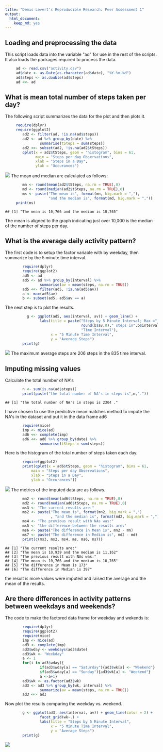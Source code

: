```yaml
---
title: "Denis Levert's Reproducible Research: Peer Assessment 1"
output: 
  html_document: 
    keep_md: yes
---
```



## Loading and preprocessing the data
This script loads data into the variable "ad" for use in the rest of the 
scripts. It also loads the packages required to process the data.

```r
     ad <- read.csv("activity.csv")
     ad$date <- as.Date(as.character(ad$date), "%Y-%m-%d")
     ad$steps <- as.double(ad$steps)
     ad <<- ad
```


## What is mean total number of steps taken per day?
The following script summarizes the data for the plot and then plots it.

```r
     require(dplyr)
     require(ggplot2)
        ad2 <- filter(ad, !is.na(ad$steps))
        ad2 <- ad %>% group_by(date) %>%
                summarise(tSteps = sum(steps))
        ad2 <<- subset(ad2, !is.na(ad2$tSteps))
        qplot(x = ad2$tSteps, geom = "histogram", bins = 61, 
              main = "Steps per day Observations", 
              xlab = "Steps in a Day", 
              ylab = "Occurances")
```

![](PA1_template_files/figure-html/plot1-1.png)<!-- -->
The mean and median are calculated as follows:

```r
        mn <- round(mean(ad2$tSteps, na.rm = TRUE),0)
        md <- round(median(ad2$tSteps, na.rm = TRUE),0)
        ms <- paste("The mean is", format(mn, big.mark = ","),
                    "and the median is", format(md, big.mark = ","))
     print(ms)
```

```
## [1] "The mean is 10,766 and the median is 10,765"
```
The mean is aligned to the graph indicating just over 10,000 is the median
of the number of steps per day.

## What is the average daily activity pattern?
The first code is to setup the factor variable with by weekday, then summarize
by the 5 minute time interval.

```r
        require(dplyr)
        require(ggplot2)
        ad5 <- ad
        ad5 <- ad %>% group_by(interval) %>%
                summarise(av = mean(steps, na.rm = TRUE))
        ad5 <<- filter(ad5, !is.na(ad5$av))
        a <- max(ad5$av)
        b <- subset(ad5, ad5$av == a)
```

The next step is to plot the results.

```r
          g <- ggplot(ad5, aes(interval, av)) + geom_line() + 
                labs(title = paste("Steps by 5 Minute Interval; Max =",
                                   round(b$av,0)," steps in",b$interval,
                                   "Time Interval"), 
                     x = "5 Minute Time Interval", 
                     y = "Average Steps")
        print(g)
```

![](PA1_template_files/figure-html/plot2-1.png)<!-- -->
The maximum average steps are 206 steps in the 835 time interval.

## Imputing missing values

Calculate the total number of NA's

```r
        n <- sum(is.na(ad$steps))
        print(paste("the total number of NA's in steps is",n,"."))
```

```
## [1] "the total number of NA's in steps is 2304 ."
```
I have chosen to use the predictive mean matches method to impute the NA's in 
the dataset and put it in the data frame ad6

```r
        require(mice)
        imp <- mice(ad)
        ad6 <<- complete(imp)
        ad6 <<- ad6 %>% group_by(date) %>%
                summarise(tSteps = sum(steps))
```
Here is the histogram of the total number of steps taken each day.

```r
        require(ggplot2)
        print(qplot(x = ad6$tSteps, geom = "histogram", bins = 61, 
            main = "Steps per day Observations", 
            xlab = "Steps in a Day", 
            ylab = "Occurances"))
```

![](PA1_template_files/figure-html/imputGraph-1.png)<!-- -->
The metrics of the imputed data are as follows.

```r
        mn2 <- round(mean(ad6$tSteps, na.rm = TRUE),0)
        md2 <- round(median(ad6$tSteps, na.rm = TRUE),0)
        ms3 <- "The current results are:"
        ms2 <- paste("The mean is", format(mn2, big.mark = ",")
                     , "and the median is", format(md2, big.mark = ","))
        ms4 <- "The previous result with NAs was:"
        ms5 <- "the difference between the results are:"
        ms6 <- paste("The difference in Mean is", mn2 - mn)
        ms7 <- paste("The difference in Median is", md2 - md)
        print(c(ms3, ms2, ms4, ms, ms6, ms7))
```

```
## [1] "The current results are:"                   
## [2] "The mean is 10,939 and the median is 11,162"
## [3] "The previous result with NAs was:"          
## [4] "The mean is 10,766 and the median is 10,765"
## [5] "The difference in Mean is 173"              
## [6] "The difference in Median is 397"
```
the result is more values were imputed and raised the average and
the mean of the results.

## Are there differences in activity patterns between weekdays and weekends?
The code to make the factored data frame for weekday and wekends is:

```r
        require(dplyr)
        require(ggplot2)
        require(mice)
        imp <- mice(ad)
        ad3 <- complete(imp)
        ad3$wday <- weekdays(ad3$date)
        ad3$wk <- "Weekday"
        a <- 1
        for(i in ad3$wday){
                if(ad3$wday[a] == "Saturday"){ad3$wk[a] <- "Weekend"}
                if(ad3$wday[a] == "Sunday"){ad3$wk[a] <- "Weekend"}
                a <-a+1}
        ad3$wk <- as.factor(ad3$wk)
        ad3 <- ad3 %>% group_by(wk, interval) %>%
                summarize(av = mean(steps, na.rm = TRUE))
        ad3 <<- ad3
```
Now plot the results comparing the weekday vs. weekend.

```r
        g <- ggplot(ad3, aes(interval, av)) + geom_line(color = 2) + 
                facet_grid(wk~.) +
                labs(title = "Steps by 5 Minute Interval", 
                     x = "5 Minute Time Interval", 
                     y = "Average Steps")
        print(g)
```

![](PA1_template_files/figure-html/wdayPlot-1.png)<!-- -->
